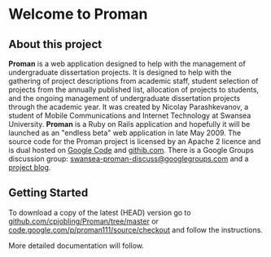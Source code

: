 # Welcome to Proman

## About this project

__Proman__ is a web application designed to help with the management of undergraduate dissertation projects. It is designed to help with the gathering of project descriptions from academic staff, student selection of projects from the annually published list, allocation of projects to students, and the ongoing management of undergraduate dissertation projects through the academic year. It was created by Nicolay Parashkevanov, a student of Mobile Communications and Internet Technology at Swansea University. __Proman__ is a Ruby on Rails application and hopefully it will be launched as an "endless beta" web application in late May 2009. 
The source code for the Proman project is licensed by an Apache 2 licence and is dual hosted on [Google Code](http://code.google.com/p/proman111) and [githib.com](http://github.com/cpjobling/Proman/tree/master). There is a Google Groups discussion group: [swansea-proman-discuss@googlegroups.com](http://groups.google.com/group/swansea-proman-discuss) and a [project blog](http://promanman.blogspot.com/).

## Getting Started

To download a copy of the latest (HEAD) version go to [github.com/cpjobling/Proman/tree/master](http://github.com/cpjobling/Proman/tree/master) or [code.google.com/p/proman111/source/checkout](http://code.google.com/p/proman111/source/checkout) and follow the instructions.

More detailed documentation will follow.

